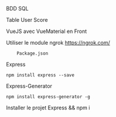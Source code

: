 BDD SQL

Table User
Score

VueJS avec VueMaterial en Front

Utiliser le module ngrok
https://ngrok.com/


```
    Package.json
```

Express
```
npm install express --save
```

Express-Generator
```
npm install express-generator -g
```

Installer le projet
Express
&&
npm i

